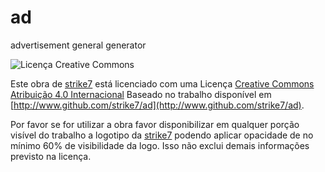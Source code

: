 # ad
advertisement general generator

![Licença Creative Commons](https://i.creativecommons.org/l/by/4.0/80x15.png)

Este obra de [strike7](http://www.github.com/strike7) está licenciado com uma Licença [Creative Commons Atribuição 4.0 Internacional](http://creativecommons.org/licenses/by/4.0/ "licença")
Baseado no trabalho disponível em [http://www.github.com/strike7/ad](http://www.github.com/strike7/ad).

Por favor se for utilizar a obra favor disponibilizar em qualquer porção visível do trabalho a logotipo da [strike7][1] podendo aplicar opacidade de no mínimo 60% de visibilidade da logo. Isso não exclui demais informações previsto na licença.

[1]: https://s3-sa-east-1.amazonaws.com/strike7-image/anuncio/logorodape.png "strike7 logotipo"
